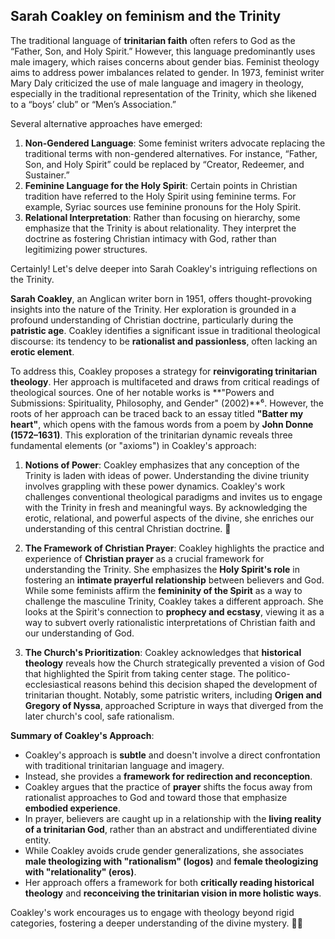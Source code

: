 ## Sarah Coakley on feminism and the Trinity

The traditional language of **trinitarian faith** often refers to God as the “Father, Son, and Holy Spirit.” However, this language predominantly uses male imagery, which raises concerns about gender bias. Feminist theology aims to address power imbalances related to gender. In 1973, feminist writer Mary Daly criticized the use of male language and imagery in theology, especially in the traditional representation of the Trinity, which she likened to a “boys’ club” or “Men’s Association.”

Several alternative approaches have emerged:

1. **Non-Gendered Language**: Some feminist writers advocate replacing the traditional terms with non-gendered alternatives. For instance, “Father, Son, and Holy Spirit” could be replaced by “Creator, Redeemer, and Sustainer.”
2. **Feminine Language for the Holy Spirit**: Certain points in Christian tradition have referred to the Holy Spirit using feminine terms. For example, Syriac sources use feminine pronouns for the Holy Spirit.
3. **Relational Interpretation**: Rather than focusing on hierarchy, some emphasize that the Trinity is about relationality. They interpret the doctrine as fostering Christian intimacy with God, rather than legitimizing power structures.

Certainly! Let's delve deeper into Sarah Coakley's intriguing reflections on the Trinity.

**Sarah Coakley**, an Anglican writer born in 1951, offers thought-provoking insights into the nature of the Trinity. Her exploration is grounded in a profound understanding of Christian doctrine, particularly during the **patristic age**. Coakley identifies a significant issue in traditional theological discourse: its tendency to be **rationalist and passionless**, often lacking an **erotic element**.

To address this, Coakley proposes a strategy for **reinvigorating trinitarian theology**. Her approach is multifaceted and draws from critical readings of theological sources. One of her notable works is **"Powers and Submissions: Spirituality, Philosophy, and Gender" (2002)**⁶. However, the roots of her approach can be traced back to an essay titled **"Batter my heart"**, which opens with the famous words from a poem by **John Donne (1572–1631)**. This exploration of the trinitarian dynamic reveals three fundamental elements (or "axioms") in Coakley's approach:

1. **Notions of Power**:
   Coakley emphasizes that any conception of the Trinity is laden with ideas of power. Understanding the divine triunity involves grappling with these power dynamics.
   Coakley's work challenges conventional theological paradigms and invites us to engage with the Trinity in fresh and meaningful ways. By acknowledging the erotic, relational, and powerful aspects of the divine, she enriches our understanding of this central Christian doctrine. 🌟

2. **The Framework of Christian Prayer**:
   Coakley highlights the practice and experience of **Christian prayer** as a crucial framework for understanding the Trinity. She emphasizes the **Holy Spirit's role** in fostering an **intimate prayerful relationship** between believers and God. While some feminists affirm the **femininity of the Spirit** as a way to challenge the masculine Trinity, Coakley takes a different approach. She looks at the Spirit's connection to **prophecy and ecstasy**, viewing it as a way to subvert overly rationalistic interpretations of Christian faith and our understanding of God.

3. **The Church's Prioritization**:
   Coakley acknowledges that **historical theology** reveals how the Church strategically prevented a vision of God that highlighted the Spirit from taking center stage. The politico-ecclesiastical reasons behind this decision shaped the development of trinitarian thought. Notably, some patristic writers, including **Origen and Gregory of Nyssa**, approached Scripture in ways that diverged from the later church's cool, safe rationalism.

**Summary of Coakley's Approach**:

- Coakley's approach is **subtle** and doesn't involve a direct confrontation with traditional trinitarian language and imagery.
- Instead, she provides a **framework for redirection and reconception**.
- Coakley argues that the practice of **prayer** shifts the focus away from rationalist approaches to God and toward those that emphasize **embodied experience**.
- In prayer, believers are caught up in a relationship with the **living reality of a trinitarian God**, rather than an abstract and undifferentiated divine entity.
- While Coakley avoids crude gender generalizations, she associates **male theologizing with "rationalism" (logos)** and **female theologizing with "relationality" (eros)**.
- Her approach offers a framework for both **critically reading historical theology** and **reconceiving the trinitarian vision in more holistic ways**.

Coakley's work encourages us to engage with theology beyond rigid categories, fostering a deeper understanding of the divine mystery. 🙏✨
